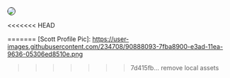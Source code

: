 <img src="https://user-images.githubusercontent.com/234708/90888093-7fba8900-e3ad-11ea-9636-05306ed8510e.png" style="border: 1px solid black;border-radius: 50%" />

<!-- 👇👇 To display image without style 👇👇 -->

<!-- ![Scott Profile Pic] -->

<!-- Image Links -->
<<<<<<< HEAD
<!-- [Scott Profile Pic]: https://user-images.githubusercontent.com/234708/90888093-7fba8900-e3ad-11ea-9636-05306ed8510e.png -->
=======
[Scott Profile Pic]: https://user-images.githubusercontent.com/234708/90888093-7fba8900-e3ad-11ea-9636-05306ed8510e.png
>>>>>>> 7d415fb... remove local assets
